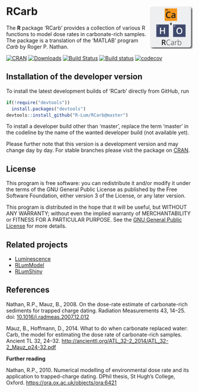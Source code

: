 




<!-- README.md was auto-generated by README.Rmd. Please DO NOT edit by hand!-->

# RCarb <img width=120px src="man/figures/Logo_RCarb.svg" align="right" />

The **R** package ‘RCarb’ provides a collection of various R functions
to model dose rates in carbonate-rich samples. The package is a
translation of the ‘MATLAB’ program *Carb* by Roger P.
Nathan.

[![CRAN](http://www.r-pkg.org/badges/version/RCarb)](https://CRAN.R-project.org/package=RCarb)
[![Downloads](http://cranlogs.r-pkg.org/badges/grand-total/RCarb)](https://www.r-pkg.org/pkg/RCarb)
[![Build
Status](https://travis-ci.org/R-Lum/RCarb.svg?branch=master)](https://travis-ci.org/R-Lum/RCarb)
[![Build
status](https://ci.appveyor.com/api/projects/status/bjfy5lkqblrgvo15?svg=true)](https://ci.appveyor.com/project/RLumSK/rcarb)
[![codecov](https://codecov.io/gh/R-Lum/RCarb/branch/master/graph/badge.svg)](https://codecov.io/gh/R-Lum/RCarb)

## Installation of the developer version

To install the latest development builds of ‘RCarb’ directly from
GitHub, run

``` r
if(!require("devtools"))
  install.packages("devtools")
devtools::install_github("R-Lum/RCarb@master")
```

To install a developer build other than ‘master’, replace the term
‘master’ in the codeline by the name of the wanted developer build
(not available yet).

Please further note that this version is a development version and may
change day by day. For stable branches please visit the package on
[CRAN](https://CRAN.R-project.org/package=RCarb).

## License

This program is free software: you can redistribute it and/or modify it
under the terms of the GNU General Public License as published by the
Free Software Foundation, either version 3 of the License, or any later
version.

This program is distributed in the hope that it will be useful, but
WITHOUT ANY WARRANTY; without even the implied warranty of
MERCHANTABILITY or FITNESS FOR A PARTICULAR PURPOSE. See the [GNU
General Public
License](https://github.com/R-Lum/RCarb/blob/master/LICENSE) for more
details.

## Related projects

  - [Luminescence](https://github.com/R-Lum/Luminescence)
  - [RLumModel](https://github.com/R-Lum/RLumModel)
  - [RLumShiny](https://github.com/R-Lum/RLumShiny)

## References

Nathan, R.P., Mauz, B., 2008. On the dose-rate estimate of
carbonate-rich sediments for trapped charge dating. Radiation
Measurements 43, 14–25. doi:
[10.1016/j.radmeas.2007.12.012](https://dx.doi.org/10.1016/j.radmeas.2007.12.012)

Mauz, B., Hoffmann, D., 2014. What to do when carbonate replaced water:
Carb, the model for estimating the dose rate of carbonate-rich samples.
Ancient TL 32, 24–32.
<http://ancienttl.org/ATL_32-2_2014/ATL_32-2_Mauz_p24-32.pdf>

**Further reading**

Nathan, R.P., 2010. Numerical modelling of environmental dose rate and
its application to trapped-charge dating. DPhil thesis, St Hugh’s
College, Oxford. <https://ora.ox.ac.uk/objects/ora:6421>
